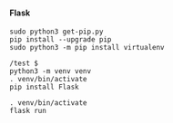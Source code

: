 #### Flask
```
sudo python3 get-pip.py
pip install --upgrade pip
sudo python3 -m pip install virtualenv
```
```
/test $
python3 -m venv venv
. venv/bin/activate
pip install Flask
```
```
. venv/bin/activate
flask run
```
